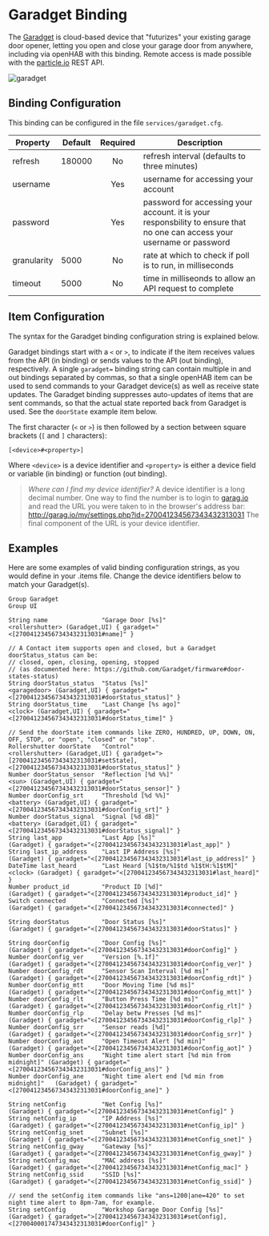 # Garadget Binding

The [Garadget](http://garadget.com) is cloud-based device that "futurizes" your existing garage door opener, letting you open and close your garage door from anywhere, including via openHAB with this binding.  Remote access is made possible with the [particle.io](https://www.particle.io/) REST API.

![garadget](https://watou.github.io/images/garadget-1.png)

## Binding Configuration

This binding can be configured in the file `services/garadget.cfg`.

| Property | Default | Required | Description |
|----------|---------|:--------:|-------------|
| refresh  | 180000  |   No     | refresh interval (defaults to three minutes) |
| username |         |   Yes    | username for accessing your account |
| password |         |   Yes    | password for accessing your account. it is your responsbility to ensure that no one can access your username or password |
| granularity | 5000 |   No     | rate at which to check if poll is to run, in milliseconds |
| timeout  | 5000    |   No     | time in milliseonds to allow an API request to complete |


## Item Configuration

The syntax for the Garadget binding configuration string is explained below.

Garadget bindings start with a `<` or `>`, to indicate if the item receives values from the API (in binding) or sends values to the API (out binding), respectively.  A single `garadget=` binding string can contain multiple in and out bindings separated by commas, so that a single openHAB item can be used to send commands to your Garadget device(s) as well as receive state updates.  The Garadget binding suppresses auto-updates of items that are sent commands, so that the actual state reported back from Garadget is used.  See the `doorState` example item below.

The first character (`<` or `>`) is then followed by a section between square brackets (`[` and `]` characters):

```
[<device>#<property>]
```

Where `<device>` is a device identifier and `<property>` is either a device field or variable (in binding) or function (out binding).

> *Where can I find my device identifier?*
> A device identifier is a long decimal number.  One way to find the number is to login to [garag.io](http://garag.io/my/) and read the URL you were taken to in the browser's address bar:
> http://garag.io/my/settings.php?id=270041234567343432313031
> The final component of the URL is your device identifier.

## Examples

Here are some examples of valid binding configuration strings, as you would define in your .items file.  Change the device identifiers below to match your Garadget(s).

```
Group Garadget
Group UI

String name               "Garage Door [%s]"              <rollershutter> (Garadget,UI) { garadget="<[270041234567343432313031#name]" }

// A Contact item supports open and closed, but a Garadget doorStatus_status can be: 
// closed, open, closing, opening, stopped
// (as documented here: https://github.com/Garadget/firmware#door-states-status)
String doorStatus_status  "Status [%s]"                      <garagedoor> (Garadget,UI) { garadget="<[270041234567343432313031#doorStatus_status]" }
String doorStatus_time    "Last Change [%s ago]"                  <clock> (Garadget,UI) { garadget="<[270041234567343432313031#doorStatus_time]" }

// Send the doorState item commands like ZERO, HUNDRED, UP, DOWN, ON, OFF, STOP, or "open", "closed" or "stop".
Rollershutter doorState   "Control"                       <rollershutter> (Garadget,UI) { garadget=">[270041234567343432313031#setState],<[270041234567343432313031#doorStatus_status]" }
Number doorStatus_sensor  "Reflection [%d %%]"                      <sun> (Garadget,UI) { garadget="<[270041234567343432313031#doorStatus_sensor]" }
Number doorConfig_srt     "Threshold [%d %%]"                   <battery> (Garadget,UI) { garadget="<[270041234567343432313031#doorConfig_srt]" }
Number doorStatus_signal  "Signal [%d dB]"                      <battery> (Garadget,UI) { garadget="<[270041234567343432313031#doorStatus_signal]" }
String last_app           "Last App [%s]"                                 (Garadget) { garadget="<[270041234567343432313031#last_app]" }
String last_ip_address    "Last IP Address [%s]"                          (Garadget) { garadget="<[270041234567343432313031#last_ip_address]" }
DateTime last_heard       "Last Heard [%1$tm/%1$td %1$tH:%1$tM]"  <clock> (Garadget) { garadget="<[270041234567343432313031#last_heard]" }
Number product_id         "Product ID [%d]"                               (Garadget) { garadget="<[270041234567343432313031#product_id]" }
Switch connected          "Connected [%s]"                                (Garadget) { garadget="<[270041234567343432313031#connected]" }

String doorStatus         "Door Status [%s]"                              (Garadget) { garadget="<[270041234567343432313031#doorStatus]" }

String doorConfig         "Door Config [%s]"                              (Garadget) { garadget="<[270041234567343432313031#doorConfig]" }
Number doorConfig_ver     "Version [%.1f]"                                (Garadget) { garadget="<[270041234567343432313031#doorConfig_ver]" }
Number doorConfig_rdt     "Sensor Scan Interval [%d ms]"                  (Garadget) { garadget="<[270041234567343432313031#doorConfig_rdt]" }
Number doorConfig_mtt     "Door Moving Time [%d ms]"                      (Garadget) { garadget="<[270041234567343432313031#doorConfig_mtt]" }
Number doorConfig_rlt     "Button Press Time [%d ms]"                     (Garadget) { garadget="<[270041234567343432313031#doorConfig_rlt]" }
Number doorConfig_rlp     "Delay betw Presses [%d ms]"                    (Garadget) { garadget="<[270041234567343432313031#doorConfig_rlp]" }
Number doorConfig_srr     "Sensor reads [%d]"                             (Garadget) { garadget="<[270041234567343432313031#doorConfig_srr]" }
Number doorConfig_aot     "Open Timeout Alert [%d min]"                   (Garadget) { garadget="<[270041234567343432313031#doorConfig_aot]" }
Number doorConfig_ans     "Night time alert start [%d min from midnight]" (Garadget) { garadget="<[270041234567343432313031#doorConfig_ans]" }
Number doorConfig_ane     "Night time alert end [%d min from midnight]"   (Garadget) { garadget="<[270041234567343432313031#doorConfig_ane]" }

String netConfig          "Net Config [%s]"                               (Garadget) { garadget="<[270041234567343432313031#netConfig]" }
String netConfig_ip       "IP Address [%s]"                               (Garadget) { garadget="<[270041234567343432313031#netConfig_ip]" }
String netConfig_snet     "Subnet [%s]"                                   (Garadget) { garadget="<[270041234567343432313031#netConfig_snet]" }
String netConfig_gway     "Gateway [%s]"                                  (Garadget) { garadget="<[270041234567343432313031#netConfig_gway]" }
String netConfig_mac      "MAC address [%s]"                              (Garadget) { garadget="<[270041234567343432313031#netConfig_mac]" }
String netConfig_ssid     "SSID [%s]"                                     (Garadget) { garadget="<[270041234567343432313031#netConfig_ssid]" }

// send the setConfig item commands like "ans=1200|ane=420" to set night time alert to 8pm-7am, for example.
String setConfig          "Workshop Garage Door Config [%s]"              (Garadget) { garadget=">[270041234567343432313031#setConfig],<[270040001747343432313031#doorConfig]" }
```


